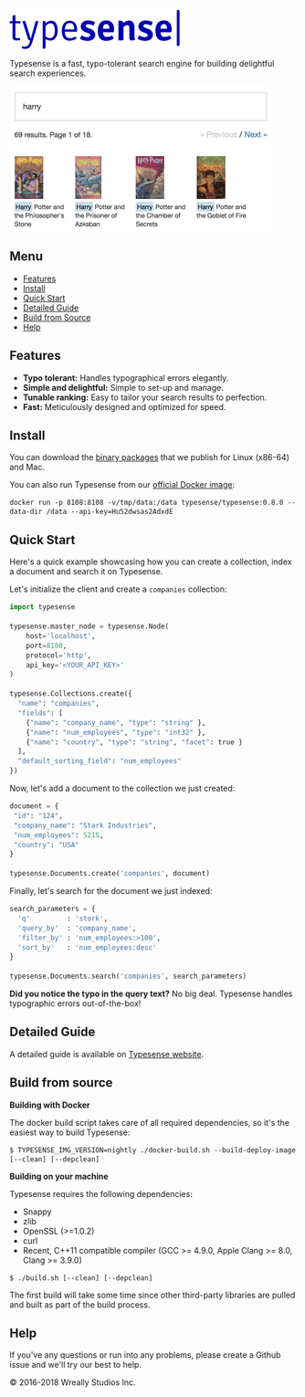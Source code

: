 <a href="https://typesense.org"><img src="assets/typesense_medium.png?raw=true" alt="Typesense" width="298" /></a>

Typesense is a fast, typo-tolerant search engine for building delightful search experiences.

<img src="assets/typesense_books_demo.gif?raw=true" alt="Typesense Demo" width="459" />

## Menu

- [Features](#features)
- [Install](#install)
- [Quick Start](#quick-start)
- [Detailed Guide](#detailed-guide)
- [Build from Source](#build-from-source)
- [Help](#help)

## Features

- **Typo tolerant:** Handles typographical errors elegantly.
- **Simple and delightful:** Simple to set-up and manage.
- **Tunable ranking:** Easy to tailor your search results to perfection.
- **Fast:** Meticulously designed and optimized for speed.

## Install

You can download the [binary packages](https://github.com/wreally/typesense/releases) that we publish for 
Linux (x86-64) and Mac.

You can also run Typesense from our [official Docker image](https://hub.docker.com/r/typesense/typesense/):

```
docker run -p 8108:8108 -v/tmp/data:/data typesense/typesense:0.8.0 --data-dir /data --api-key=Hu52dwsas2AdxdE
```

## Quick Start

Here's a quick example showcasing how you can create a collection, index a document and search it on Typesense. 

Let's initialize the client and create a `companies` collection:

```python
import typesense

typesense.master_node = typesense.Node(
    host='localhost', 
    port=8108, 
    protocol='http', 
    api_key='<YOUR_API_KEY>'
)

typesense.Collections.create({
  "name": "companies",
  "fields": [
    {"name": "company_name", "type": "string" },
    {"name": "num_employees", "type": "int32" },
    {"name": "country", "type": "string", "facet": true }
  ],
  "default_sorting_field": "num_employees"
})
```

Now, let's add a document to the collection we just created:

```python
document = {
 "id": "124",
 "company_name": "Stark Industries",
 "num_employees": 5215,
 "country": "USA"
}

typesense.Documents.create('companies', document)
```

Finally, let's search for the document we just indexed:

```python
search_parameters = {
  'q'         : 'stork',
  'query_by'  : 'company_name',
  'filter_by' : 'num_employees:>100',
  'sort_by'   : 'num_employees:desc'
}

typesense.Documents.search('companies', search_parameters)
```

**Did you notice the typo in the query text?** No big deal. Typesense handles typographic errors out-of-the-box!

## Detailed Guide

A detailed guide is available on [Typesense website](https://typesense.org/docs). 

## Build from source

**Building with Docker**

The docker build script takes care of all required dependencies, so it's the easiest way to build Typesense:

```
$ TYPESENSE_IMG_VERSION=nightly ./docker-build.sh --build-deploy-image [--clean] [--depclean]
```

**Building on your machine**

Typesense requires the following dependencies: 

* Snappy
* zlib
* OpenSSL (>=1.0.2)
* curl
* Recent, C++11 compatible compiler (GCC >= 4.9.0, Apple Clang >= 8.0, Clang >= 3.9.0)

```
$ ./build.sh [--clean] [--depclean]
```

The first build will take some time since other third-party libraries are pulled and built as part of the build process.

## Help

If you've any questions or run into any problems, please create a Github issue and we'll try our best to help.

&copy; 2016-2018 Wreally Studios Inc.
